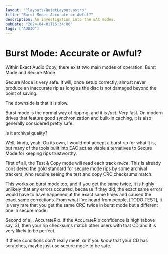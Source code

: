 ```yaml
---
layout: "^layouts/QuietLayout.astro"
title: "Burst Mode: Accurate or Awful?"
description: An investigation into the EAC modes.
pubDate: "2024-04-01T15:34:00"
tags: ["AUDIO"]
---
```


# Burst Mode: Accurate or Awful?

Within Exact Audio Copy, there exist two main modes of operation: Burst Mode and Secure Mode.

Secure Mode is very safe. It will, once setup correctly, almost never produce an inaccurate rip as long as the disc is
not damaged beyond the point of saving.

The downside is that it is slow.

Burst mode is the normal way of ripping, and it is *fast*. *Very* fast. On modern drives that feature good
synchronization and built-in caching, it is also generally considered pretty safe.

Is it archival quality?

Well, kinda, yeah.
On its own, I would not accept a burst rip for what it is, but many of the tools built into EAC act as viable
alternatives to Secure Mode for keeping rips trustworthy.

First of all, the Test & Copy mode will read each track *twice*. This is already considered the gold standard for secure
mode rips by some archival trackers, who require seeing the test and copy CRC checksums match.

This works on burst mode too, and if you get the same twice, it is highly unlikely that any errors occurred, because
if they did, the exact same errors would have to have happened at the exact same times and caused the exact same
corrections.
From what I've heard from people, [TODO TEST], it is very rare that you get the same CRC twice in burst mode but a
different one in secure mode.

Second of all, AccurateRip. If the AccurateRip confidence is high (above say, 3), then your rip checksums match other
users with that CD and it is very likely to be perfect.

If these conditions don't really meet, or if you *know* that your CD has scratches, maybe just use secure mode to be
safe.
